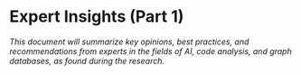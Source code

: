 # Expert Insights (Part 1)

*This document will summarize key opinions, best practices, and recommendations from experts in the fields of AI, code analysis, and graph databases, as found during the research.*